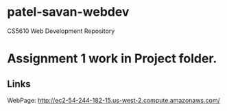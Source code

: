# patel-savan-webdev
CS5610 Web Development Repository

# Assignment 1 work in Project folder.
## Links
WebPage: http://ec2-54-244-182-15.us-west-2.compute.amazonaws.com/


